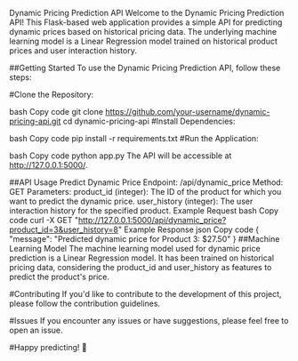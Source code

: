 Dynamic Pricing Prediction API
Welcome to the Dynamic Pricing Prediction API! This Flask-based web application provides a simple API for predicting dynamic prices based on historical pricing data. The underlying machine learning model is a Linear Regression model trained on historical product prices and user interaction history.

##Getting Started
To use the Dynamic Pricing Prediction API, follow these steps:

#Clone the Repository:

bash
Copy code
git clone https://github.com/your-username/dynamic-pricing-api.git
cd dynamic-pricing-api
#Install Dependencies:

bash
Copy code
pip install -r requirements.txt
#Run the Application:

bash
Copy code
python app.py
The API will be accessible at http://127.0.0.1:5000/.

##API Usage
Predict Dynamic Price
Endpoint: /api/dynamic_price
Method: GET
Parameters:
product_id (integer): The ID of the product for which you want to predict the dynamic price.
user_history (integer): The user interaction history for the specified product.
Example Request
bash
Copy code
curl -X GET "http://127.0.0.1:5000/api/dynamic_price?product_id=3&user_history=8"
Example Response
json
Copy code
{
  "message": "Predicted dynamic price for Product 3: $27.50"
}
##Machine Learning Model
The machine learning model used for dynamic price prediction is a Linear Regression model. It has been trained on historical pricing data, considering the product_id and user_history as features to predict the product's price.

#Contributing
If you'd like to contribute to the development of this project, please follow the contribution guidelines.

#Issues
If you encounter any issues or have suggestions, please feel free to open an issue.

#Happy predicting! 🚀
